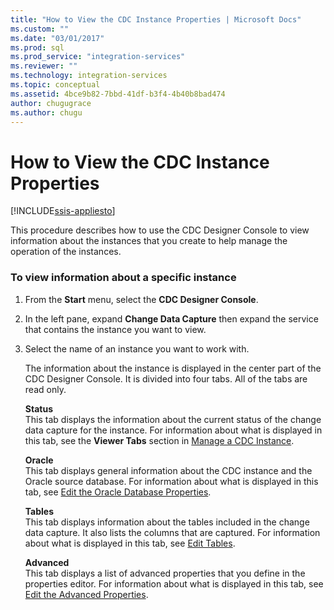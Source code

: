 ```yaml
---
title: "How to View the CDC Instance Properties | Microsoft Docs"
ms.custom: ""
ms.date: "03/01/2017"
ms.prod: sql
ms.prod_service: "integration-services"
ms.reviewer: ""
ms.technology: integration-services
ms.topic: conceptual
ms.assetid: 4bce9b82-7bbd-41df-b3f4-4b40b8bad474
author: chugugrace
ms.author: chugu
---
```

# How to View the CDC Instance Properties

[!INCLUDE[ssis-appliesto](../../includes/ssis-appliesto-ssvrpluslinux-asdb-asdw-xxx.md)]


  This procedure describes how to use the CDC Designer Console to view information about the instances that you create to help manage the operation of the instances.  
  
### To view information about a specific instance  
  
1.  From the **Start** menu, select the **CDC Designer Console**.  
  
2.  In the left pane, expand **Change Data Capture** then expand the service that contains the instance you want to view.  
  
3.  Select the name of an instance you want to work with.  
  
     The information about the instance is displayed in the center part of the CDC Designer Console. It is divided into four tabs. All of the tabs are read only.  
  
     **Status**  
     This tab displays the information about the current status of the change data capture for the instance. For information about what is displayed in this tab, see the **Viewer Tabs** section in [Manage a CDC Instance](../../integration-services/change-data-capture/manage-a-cdc-instance.md).  
  
     **Oracle**  
     This tab displays general information about the CDC instance and the Oracle source database. For information about what is displayed in this tab, see [Edit the Oracle Database Properties](../../integration-services/change-data-capture/edit-the-oracle-database-properties.md).  
  
     **Tables**  
     This tab displays information about the tables included in the change data capture. It also lists the columns that are captured. For information about what is displayed in this tab, see [Edit Tables](../../integration-services/change-data-capture/edit-tables.md).  
  
     **Advanced**  
     This tab displays a list of advanced properties that you define in the properties editor. For information about what is displayed in this tab, see [Edit the Advanced Properties](../../integration-services/change-data-capture/edit-the-advanced-properties.md).  
  
  
